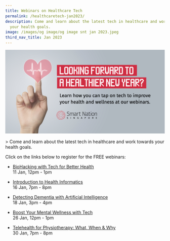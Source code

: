 ```yaml
---
title: Webinars on Healthcare Tech
permalink: /healthcaretech-jan2023/
description: Come and learn about the latest tech in healthcare and work towards
  your health goals.
image: /images/og image/og image snt jan 2023.jpeg
third_nav_title: Jan 2023
---
```

![](/images/OG%20Image/OG%20Image%20SNT%20Jan%202023.jpeg)

&gt; Come and learn about the latest tech in healthcare and work towards your health goals.

Click on the links below to register for the FREE webinars:

* [BioHacking with Tech for Better Health](/seniors/my-savvy-kaki-series/biohacking-with-tech/)<br>
	11 Jan, 12pm - 1pm
	
* [Introduction to Health Informatics](/working-adults/free-webinars/health-informatics/)<br>
	16 Jan, 7pm - 8pm
	
* [Detecting Dementia with Artificial Intelligence](/seniors/my-savvy-kaki-series/detecting-dementia-ai/)<br>
	18 Jan, 3pm - 4pm
	
* [Boost Your Mental Wellness with Tech](/seniors/my-savvy-kaki-series/mental-wellness-tech/)<br>
	26 Jan, 12pm - 1pm
	
* [Telehealth for Physiotherapy: What, When &amp; Why](/seniors/my-savvy-kaki-series/telehealth-physiotherapy/)<br>
	30 Jan, 7pm - 8pm